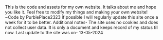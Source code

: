 This is the code and assets for my own website. It talks about me and hope you like it. Feel free to modify my things and making your own website!
~Code by PurblePlace2323
If possible I will regularly update this site once a week for it to be better.
Additional notes-
The site uses no cookies and does not collect user data.
It is only a document and keeps record of my status till now.
Last update to the site was on- 13-05-2024
